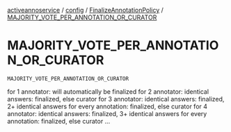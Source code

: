 [activeannoservice](../../index.md) / [config](../index.md) / [FinalizeAnnotationPolicy](index.md) / [MAJORITY_VOTE_PER_ANNOTATION_OR_CURATOR](./-m-a-j-o-r-i-t-y_-v-o-t-e_-p-e-r_-a-n-n-o-t-a-t-i-o-n_-o-r_-c-u-r-a-t-o-r.md)

# MAJORITY_VOTE_PER_ANNOTATION_OR_CURATOR

`MAJORITY_VOTE_PER_ANNOTATION_OR_CURATOR`

for 1 annotator: will automatically be finalized
for 2 annotator: identical answers: finalized, else curator
for 3 annotator: identical answers: finalized, 2+ identical answers for every annotation: finalized, else curator
for 4 annotator: identical answers: finalized, 3+ identical answers for every annotation: finalized, else curator
...

